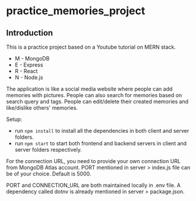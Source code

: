 # practice_memories_project
## Introduction
This is a practice project based on a Youtube tutorial on MERN stack.
- M - MongoDB
- E - Express
- R - React
- N - Node.js

The application is like a social media website where people can add memories with pictures.
People can also search for memories based on search query and tags.
People can edit/delete their created memories and like/dislike others' memories.

Setup:
 - run ``` npm install ``` to install all the dependencies in both client and server folders.
 - run ``` npm start ``` to start both frontend and backend servers in client and server folders respectively.

For the connection URL, you need to provide your own connection URL from MongoDB Atlas account.
PORT mentioned in server > index.js file can be of your choice. Default is 5000.

PORT and CONNECTION_URL are both maintained locally in .env file. A dependency called dotnv is already mentioned in server > package.json.
